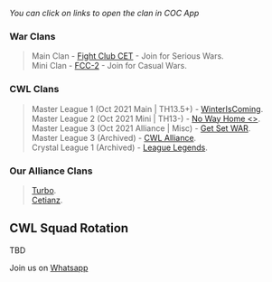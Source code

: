_You can click on links to open the clan in COC App_

### War Clans
> Main Clan - [Fight Club CET](https://link.clashofclans.com/en?action=OpenClanProfile&tag=#PP0YPJL2) - Join for Serious Wars.  
  Mini Clan - [FCC-2](https://link.clashofclans.com/en?action=OpenClanProfile&tag=#290R2Q8LP) - Join for Casual Wars.  

### CWL Clans  
> Master  League 1 (Oct 2021 Main | TH13.5+) - [WinterIsComing](https://link.clashofclans.com/en?action=OpenClanProfile&tag=#2LU09YU20).  
  Master  League 2 (Oct 2021 Mini | TH13-) - [No Way Home <>](https://link.clashofclans.com/en?action=OpenClanProfile&tag=#2LRULJQRQ).  
  Master  League 3 (Oct 2021 Alliance | Misc) - [Get Set WAR](https://link.clashofclans.com/en?action=OpenClanProfile&tag=#2PCRU82VU).  
  Master  League 3 (Archived) - [CWL Alliance](https://link.clashofclans.com/en?action=OpenClanProfile&tag=#2P92PP82L).  
  Crystal League 1 (Archived) - [League Legends](https://link.clashofclans.com/en?action=OpenClanProfile&tag=#2L8GPUJ0C).  

### Our Alliance Clans
> [Turbo](https://link.clashofclans.com/en?action=OpenClanProfile&tag=#292QRGCUG).  
  [Cetianz](https://link.clashofclans.com/en?action=OpenClanProfile&tag=#Q2YUV9CJ).  

## CWL Squad Rotation

TBD


Join us on [Whatsapp](https://chat.whatsapp.com/EeZ8MdJnLyAJaVD7suoo3y)
